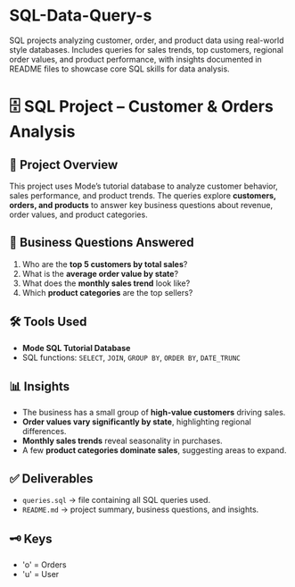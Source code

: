 # SQL-Data-Query-s
SQL projects analyzing customer, order, and product data using real-world style databases. Includes queries for sales trends, top customers, regional order values, and product performance, with insights documented in README files to showcase core SQL skills for data analysis.

# 🗄️ SQL Project – Customer & Orders Analysis  

## 📌 Project Overview  
This project uses Mode’s tutorial database to analyze customer behavior, sales performance, and product trends. The queries explore **customers, orders, and products** to answer key business questions about revenue, order values, and product categories.  

## 🎯 Business Questions Answered  
1. Who are the **top 5 customers by total sales**?  
2. What is the **average order value by state**?  
3. What does the **monthly sales trend** look like?  
4. Which **product categories** are the top sellers?  

## 🛠 Tools Used  
- **Mode SQL Tutorial Database**  
- SQL functions: `SELECT`, `JOIN`, `GROUP BY`, `ORDER BY`, `DATE_TRUNC`  

## 📊 Insights  
- The business has a small group of **high-value customers** driving sales.  
- **Order values vary significantly by state**, highlighting regional differences.  
- **Monthly sales trends** reveal seasonality in purchases.  
- A few **product categories dominate sales**, suggesting areas to expand.  

## ✅ Deliverables  
- `queries.sql` → file containing all SQL queries used.  
- `README.md` → project summary, business questions, and insights.

## 🗝️ Keys
- 'o' = Orders
- 'u' = User
